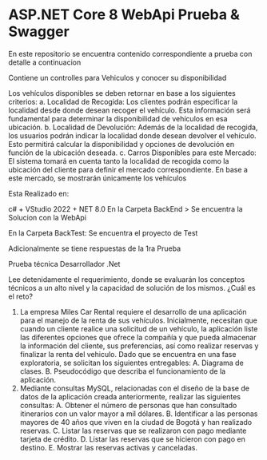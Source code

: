 # ASP.NET Core 8 WebApi Prueba & Swagger

En este repositorio se encuentra contenido correspondiente a prueba con detalle a continuacion

Contiene un controlles para Vehiculos y conocer su disponibilidad

Los vehículos disponibles se deben retornar en base a los siguientes criterios:
a. Localidad de Recogida: Los clientes podrán especificar la localidad
desde donde desean recoger el vehículo. Esta información será
fundamental para determinar la disponibilidad de vehículos en esa
ubicación.
b. Localidad de Devolución: Además de la localidad de recogida, los
usuarios podrán indicar la localidad donde desean devolver el vehículo.
Esto permitirá calcular la disponibilidad y opciones de devolución en
función de la ubicación deseada.
c. Carros Disponibles para este Mercado: El sistema tomará en cuenta
tanto la localidad de recogida como la ubicación del cliente para definir
el mercado correspondiente. En base a este mercado, se mostrarán
únicamente los vehículos

Esta Realizado en:

c# + VStudio 2022 + NET 8.0
En la Carpeta BackEnd > Se encuentra la Solucion con la WebApi

En la Carpeta BackTest: Se  encuentra el proyecto de Test


Adicionalmente se tiene respuestas de la 1ra Prueba

Prueba técnica Desarrollador .Net

Lee detenidamente el requerimiento, donde se evaluarán los conceptos técnicos a
un alto nivel y la capacidad de solución de los mismos.
¿Cuál es el reto?
1. La empresa Miles Car Rental requiere el desarrollo de una aplicación para el
manejo de la renta de sus vehículos. Inicialmente, necesitan que cuando un
cliente realice una solicitud de un vehículo, la aplicación liste las diferentes
opciones que ofrece la compañía y que pueda almacenar la información del
cliente, sus preferencias, así como realizar reservas y finalizar la renta del
vehiculo. Dado que se encuentra en una fase exploratoria, se solicitan los
siguientes entregables:
A. Diagrama de clases.
B. Pseudocódigo que describa el funcionamiento de la aplicación.
2. Mediante consultas MySQL, relacionadas con el diseño de la base de datos de
la aplicación creada anteriormente, realizar las siguientes consultas:
A. Obtener el número de personas que han consultado itinerarios con un
valor mayor a mil dólares.
B. Identificar a las personas mayores de 40 años que viven en la ciudad de
Bogotá y han realizado reservas.
C. Listar las reservas que se realizaron con pago mediante tarjeta de crédito.
D. Listar las reservas que se hicieron con pago en destino.
E. Mostrar las reservas activas y canceladas.
